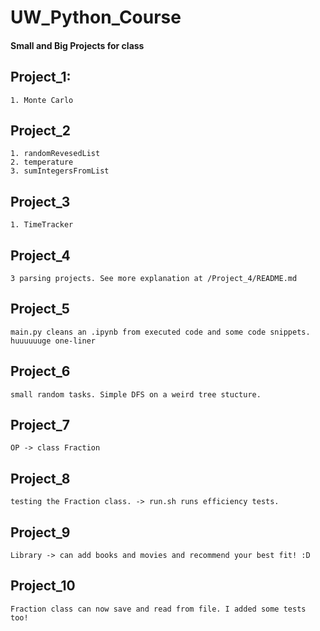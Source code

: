 # UW_Python_Course
#### Small and Big Projects for class

## Project_1:
	1. Monte Carlo 

## Project_2
	1. randomRevesedList
	2. temperature
	3. sumIntegersFromList

## Project_3
	1. TimeTracker

## Project_4
	3 parsing projects. See more explanation at /Project_4/README.md

## Project_5
	main.py cleans an .ipynb from executed code and some code snippets.
	huuuuuuge one-liner

## Project_6
	small random tasks. Simple DFS on a weird tree stucture.

## Project_7
	OP -> class Fraction

## Project_8
	testing the Fraction class. -> run.sh runs efficiency tests.

## Project_9
	Library -> can add books and movies and recommend your best fit! :D

## Project_10
	Fraction class can now save and read from file. I added some tests too!